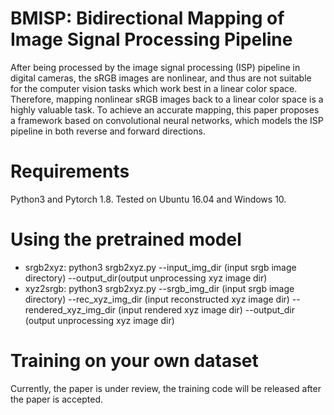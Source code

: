 # BMISP: Bidirectional Mapping of Image Signal Processing Pipeline
After being processed by the image signal processing (ISP) pipeline in digital cameras, the sRGB images are nonlinear, and thus are not suitable for the computer vision tasks which work best in a linear color space. Therefore, mapping nonlinear sRGB images back to a linear color space is a highly valuable task. To achieve an accurate mapping, this paper proposes a framework based on convolutional neural networks, which models the ISP pipeline in both reverse and forward directions. 
# Requirements
Python3 and Pytorch 1.8. Tested on Ubuntu 16.04 and Windows 10.
# Using the pretrained model
 - srgb2xyz: python3 srgb2xyz.py --input_img_dir (input srgb image directory) --output_dir(output unprocessing xyz image dir)
 - xyz2srgb: python3 srgb2xyz.py --srgb_img_dir (input srgb image directory) --rec_xyz_img_dir (input reconstructed xyz image dir) --rendered_xyz_img_dir (input rendered xyz image dir) --output_dir (output unprocessing xyz image dir)
# Training on your own dataset
Currently, the paper is under review, the training code will be released after the paper is accepted.

